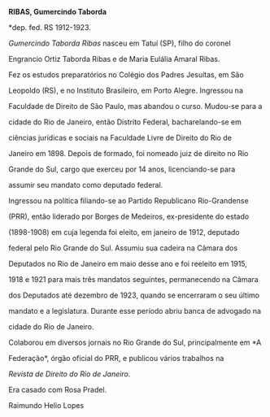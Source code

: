 **RIBAS, Gumercindo Taborda**



\*dep. fed. RS 1912-1923.



*Gumercindo Taborda Ribas* nasceu em Tatuí (SP), filho do coronel

Engrancio Ortiz Taborda Ribas e de Maria Eulália Amaral Ribas.



Fez os estudos preparatórios no Colégio dos Padres Jesuítas, em São

Leopoldo (RS), e no Instituto Brasileiro, em Porto Alegre. Ingressou na

Faculdade de Direito de São Paulo, mas abandou o curso. Mudou-se para a

cidade do Rio de Janeiro, então Distrito Federal, bacharelando-se em

ciências jurídicas e sociais na Faculdade Livre de Direito do Rio de

Janeiro em 1898. Depois de formado, foi nomeado juiz de direito no Rio

Grande do Sul, cargo que exerceu por 14 anos, licenciando-se para

assumir seu mandato como deputado federal.



Ingressou na política filiando-se ao Partido Republicano Rio-Grandense

(PRR), então liderado por Borges de Medeiros, ex-presidente do estado

(1898-1908) em cuja legenda foi eleito, em janeiro de 1912, deputado

federal pelo Rio Grande do Sul. Assumiu sua cadeira na Câmara dos

Deputados no Rio de Janeiro em maio desse ano e foi reeleito em 1915,

1918 e 1921 para mais três mandatos seguintes, permanecendo na Câmara

dos Deputados até dezembro de 1923, quando se encerraram o seu último

mandato e a legislatura. Durante esse período abriu banca de advogado na

cidade do Rio de Janeiro.



Colaborou em diversos jornais no Rio Grande do Sul, principalmente em *A

Federação*, órgão oficial do PRR, e publicou vários trabalhos na

*Revista de Direito do Rio de Janeiro*.



Era casado com Rosa Pradel.



Raimundo Helio Lopes



